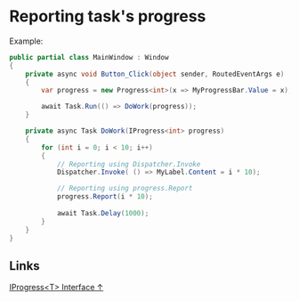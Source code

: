 # Reporting task's progress

Example:

```csharp
public partial class MainWindow : Window
{
    private async void Button_Click(object sender, RoutedEventArgs e)
    {
        var progress = new Progress<int>(x => MyProgressBar.Value = x);

        await Task.Run(() => DoWork(progress));
    }

    private async Task DoWork(IProgress<int> progress)
    {
        for (int i = 0; i < 10; i++)
        {
            // Reporting using Dispatcher.Invoke
            Dispatcher.Invoke( () => MyLabel.Content = i * 10);

            // Reporting using progress.Report
            progress.Report(i * 10);
            
            await Task.Delay(1000);
        }
    }
}
```

## Links

[IProgress\<T> Interface ↑](https://docs.microsoft.com/en-us/dotnet/api/system.iprogress-1)
